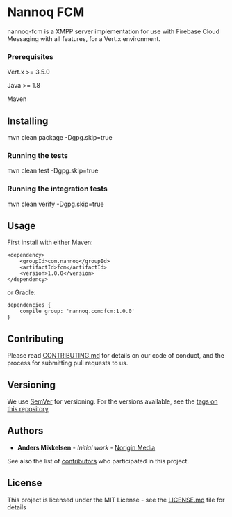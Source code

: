 # Nannoq FCM

nannoq-fcm is a XMPP server implementation for use with Firebase Cloud Messaging with all features, for a Vert.x environment.

### Prerequisites

Vert.x >= 3.5.0

Java >= 1.8

Maven

## Installing

mvn clean package -Dgpg.skip=true

### Running the tests

mvn clean test -Dgpg.skip=true

### Running the integration tests

mvn clean verify -Dgpg.skip=true

## Usage

First install with either Maven:

```
<dependency>
    <groupId>com.nannoq</groupId>
    <artifactId>fcm</artifactId>
    <version>1.0.0</version>
</dependency>
```

or Gradle:

```
dependencies {
    compile group: 'nannoq.com:fcm:1.0.0'
}
```

## Contributing

Please read [CONTRIBUTING.md](https://github.com/mikand13/nannoq-fcm/blob/master/CONTRIBUTING.md) for details on our code of conduct, and the process for submitting pull requests to us.

## Versioning

We use [SemVer](http://semver.org/) for versioning. For the versions available, see the [tags on this repository](https://github.com/mikand13/nannoq-fcm/tags)

## Authors

* **Anders Mikkelsen** - *Initial work* - [Norigin Media](http://noriginmedia.com/)

See also the list of [contributors](https://github.com/mikand13/nannoq-fcm/contributors) who participated in this project.

## License

This project is licensed under the MIT License - see the [LICENSE.md](https://github.com/mikand13/nannoq-fcm/blob/master/LICENSE) file for details
